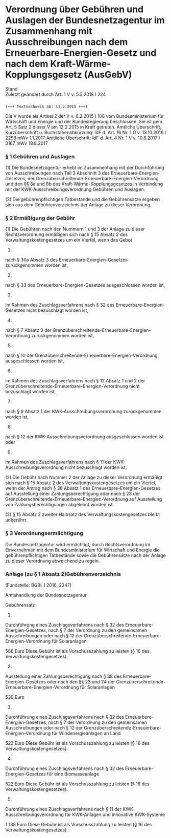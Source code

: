 Verordnung über Gebühren und Auslagen der Bundesnetzagentur im Zusammenhang mit Ausschreibungen nach dem Erneuerbare-Energien-Gesetz und nach dem Kraft-Wärme-Kopplungsgesetz (AusGebV)
=======================================================================================================================================================================================

Stand  
Zuletzt geändert durch Art. 1 V v. 5.3.2018 I 224

### 

```
(+++ Textnachweis ab: 11.2.2015 +++)
```

Die V wurde als Artikel 2 der V v. 6.2.2015 I 108 vom Bundesministerium für Wirtschaft und Energie und der Bundesregierung beschlossen. Sie ist gem. Art. 5 Satz 2 dieser V am 12.2.2015 in Kraft getreten.
Amtliche Überschrift, Kurzüberschrift u. Buchstabenabkürzung: IdF d. Art. 16 Nr. 1 G v. 13.10.2016 I 2258 mWv 1.1.2017
Amtliche Überschrift: IdF d. Art. 4 Nr. 1 V v. 10.8.2017 I 3167 mWv 18.8.2017

### § 1 Gebühren und Auslagen

(1) Die Bundesnetzagentur erhebt im Zusammenhang mit der Durchführung von Ausschreibungen nach Teil 3 Abschnitt 3 des Erneuerbare-Energien-Gesetzes, der Grenzüberschreitende-Erneuerbare-Energien-Verordnung und den §§ 8a und 8b des Kraft-Wärme-Kopplungsgesetzes in Verbindung mit der KWK-Ausschreibungsverordnung Gebühren und Auslagen.

(2) Die gebührenpflichtigen Tatbestände und die Gebührensätze ergeben sich aus dem Gebührenverzeichnis der Anlage zu dieser Verordnung.

### § 2 Ermäßigung der Gebühr

(1) Die Gebühren nach den Nummern 1 und 3 der Anlage zu dieser Rechtsverordnung ermäßigen sich nach § 15 Absatz 2 des Verwaltungskostengesetzes um ein Viertel, wenn das Gebot

1.  
nach § 30a Absatz 3 des Erneuerbare-Energien-Gesetzes zurückgenommen worden ist,

2.  
nach § 33 des Erneuerbare-Energien-Gesetzes ausgeschlossen worden ist,

3.  
im Rahmen des Zuschlagsverfahrens nach § 32 des Erneuerbare-Energien-Gesetzes nicht bezuschlagt worden ist,

4.  
nach § 7 Absatz 3 der Grenzüberschreitende-Erneuerbare-Energien-Verordnung zurückgenommen worden ist,

5.  
nach § 10 der Grenzüberschreitende-Erneuerbare-Energien-Verordnung ausgeschlossen worden ist,

6.  
im Rahmen des Zuschlagsverfahrens nach § 12 Absatz 1 und 2 der Grenzüberschreitende-Erneuerbare-Energien-Verordnung nicht bezuschlagt worden ist,

7.  
nach § 9 Absatz 1 der KWK-Ausschreibungsverordnung zurückgenommen worden ist,

8.  
nach § 12 der KWK-Ausschreibungsverordnung ausgeschlossen worden ist oder

9.  
im Rahmen des Zuschlagsverfahrens nach § 11 der KWK-Ausschreibungsverordnung nicht bezuschlagt worden ist.

(2) Die Gebühr nach Nummer 2 der Anlage zu dieser Verordnung ermäßigt sich nach § 15 Absatz 2 des Verwaltungskostengesetzes um ein Viertel, wenn der Antrag nach § 38 Absatz 1 des Erneuerbare-Energien-Gesetzes auf Ausstellung einer Zahlungsberechtigung oder nach § 23 der Grenzüberschreitende-Erneuerbare-Energien-Verordnung auf Ausstellung von Zahlungsberechtigungen abgelehnt worden ist.

(3) § 15 Absatz 2 zweiter Halbsatz des Verwaltungskostengesetzes bleibt unberührt.

### § 3 Verordnungsermächtigung

Die Bundesnetzagentur wird ermächtigt, durch Rechtsverordnung im Einvernehmen mit dem Bundesministerium für Wirtschaft und Energie die gebührenpflichtigen Tatbestände sowie die Gebührensätze nach der Anlage zu dieser Verordnung abweichend zu regeln.

### Anlage (zu § 1 Absatz 2)Gebührenverzeichnis

(Fundstelle: BGBl. I 2016, 2347)

Amtshandlung der Bundesnetzagentur

Gebührensatz

1.

Durchführung eines Zuschlagsverfahrens nach § 32 des Erneuerbare-Energien-Gesetzes, nach § 7 der Verordnung zu den gemeinsamen Ausschreibungen oder nach § 12 der Grenzüberschreitende-Erneuerbare-Energien-Verordnung für Solaranlagen

586 Euro
Diese Gebühr ist als Vorschusszahlung zu leisten (§ 16 des Verwaltungskostengesetzes).

2.

Ausstellung einer Zahlungsberechtigung nach § 38 des Erneuerbare-Energien-Gesetzes oder nach den §§ 23 und 24 der Grenzüberschreitende-Erneuerbare-Energien-Verordnung für Solaranlagen

539 Euro

3.

Durchführung eines Zuschlagsverfahrens nach § 32 des Erneuerbare-Energien-Gesetzes, nach § 7 der Verordnung zu den gemeinsamen Ausschreibungen oder nach § 12 der Grenzüberschreitende-Erneuerbare-Energien-Verordnung für Windenergieanlagen an Land

522 Euro
Diese Gebühr ist als Vorschusszahlung zu leisten (§ 16 des Verwaltungskostengesetzes).

4.

Durchführung eines Zuschlagsverfahrens nach § 32 des Erneuerbare-Energien-Gesetzes für eine Biomasseanlage

522 Euro
Diese Gebühr ist als Vorschusszahlung zu leisten (§ 16 des Verwaltungskostengesetzes).

5.

Durchführung eines Zuschlagsverfahrens nach § 11 der KWK-Ausschreibungsverordnung für KWK-Anlagen und innovative KWK-Systeme

1 138 Euro
Diese Gebühr ist als Vorschusszahlung zu leisten (§ 16 des Verwaltungskostengesetzes).
